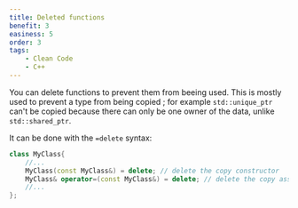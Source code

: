 ```yaml
---
title: Deleted functions
benefit: 3
easiness: 5
order: 3
tags:
    - Clean Code
    - C++
---
```


You can delete functions to prevent them from beeing used. This is mostly used to prevent a type from being copied ; for example `std::unique_ptr` can't be copied because there can only be one owner of the data, unlike `std::shared_ptr`.

It can be done with the `=delete` syntax:

```cpp
class MyClass{
    //...
    MyClass(const MyClass&) = delete; // delete the copy constructor
    MyClass& operator=(const MyClass&) = delete; // delete the copy assignment
    //...
};
```